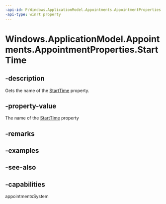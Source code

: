 ```yaml
---
-api-id: P:Windows.ApplicationModel.Appointments.AppointmentProperties.StartTime
-api-type: winrt property
---
```


<!-- Property syntax
public string StartTime { get; }
-->

# Windows.ApplicationModel.Appointments.AppointmentProperties.StartTime

## -description
Gets the name of the [StartTime](appointment_starttime.md) property.

## -property-value
The name of the [StartTime](appointment_starttime.md) property

## -remarks

## -examples

## -see-also

## -capabilities
appointmentsSystem
